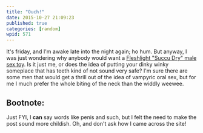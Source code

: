 ```yaml
---
title: "Ouch!"
date: 2015-10-27 21:09:23
published: true
categories: [random]
wpid: 571
---
```


It's friday, and I'm awake late into the night again; ho hum. But anyway, I was just wondering why anybody would want a [Fleshlight "Succu Dry" male sex toy](https://www.fleshlight.com/products/vampire-succu-dry). Is it just me, or does the idea of putting your dinky winky someplace that has teeth kind of not sound very safe? I'm sure there are some men that would get a thrill out of the idea of vampyric oral sex, but for me I much prefer the whole biting of the neck than the widdly weewee.

## Bootnote:

Just FYI, I **can** say words like penis and such, but I felt the need to make the post sound more childish. Oh, and don't ask how I came across the site!